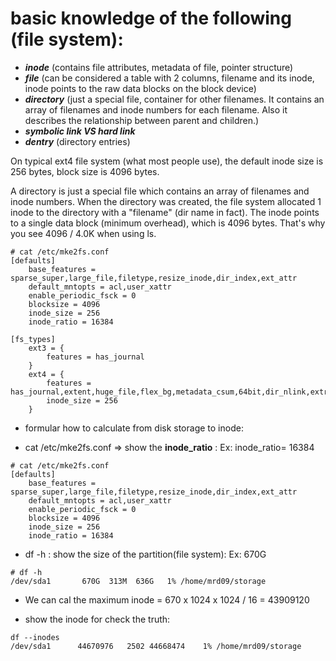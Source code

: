 # basic knowledge of the following (file system):
- ***inode*** (contains file attributes, metadata of file, pointer structure)
- ***file*** (can be considered a table with 2 columns, filename and its inode, inode points to the raw data blocks on the block device)
- ***directory*** (just a special file, container for other filenames. It contains an array of filenames and inode numbers for each filename. Also it describes the relationship between parent and children.)
- ***symbolic link VS hard link***
- ***dentry*** (directory entries)

On typical ext4 file system (what most people use), the default inode size is 256 bytes, block size is 4096 bytes.

A directory is just a special file which contains an array of filenames and inode numbers. 
When the directory was created, the file system allocated 1 inode to the directory with a "filename" (dir name in fact). 
The inode points to a single data block (minimum overhead), which is 4096 bytes. 
That's why you see 4096 / 4.0K when using ls.

```
# cat /etc/mke2fs.conf 
[defaults]
	base_features = sparse_super,large_file,filetype,resize_inode,dir_index,ext_attr
	default_mntopts = acl,user_xattr
	enable_periodic_fsck = 0
	blocksize = 4096
	inode_size = 256
	inode_ratio = 16384

[fs_types]
	ext3 = {
		features = has_journal
	}
	ext4 = {
		features = has_journal,extent,huge_file,flex_bg,metadata_csum,64bit,dir_nlink,extra_isize
		inode_size = 256
	}
```
- formular how to calculate from disk storage to inode:
 + cat /etc/mke2fs.conf => show the **inode_ratio** : Ex:  inode_ratio= 16384
```
# cat /etc/mke2fs.conf 
[defaults]
	base_features = sparse_super,large_file,filetype,resize_inode,dir_index,ext_attr
	default_mntopts = acl,user_xattr
	enable_periodic_fsck = 0
	blocksize = 4096
	inode_size = 256
	inode_ratio = 16384
```
 + df -h : show the size of the partition(file system): Ex: 670G
 ```
 # df -h
/dev/sda1       670G  313M  636G   1% /home/mrd09/storage
 ```
 + We can cal the maximum inode = 670 x 1024 x 1024 / 16 = 43909120
 
 + show the inode for check the truth:
```
df --inodes
/dev/sda1      44670976   2502 44668474    1% /home/mrd09/storage
```
